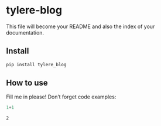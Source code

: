 tylere-blog
================

<!-- WARNING: THIS FILE WAS AUTOGENERATED! DO NOT EDIT! -->

This file will become your README and also the index of your
documentation.

## Install

``` sh
pip install tylere_blog
```

## How to use

Fill me in please! Don’t forget code examples:

``` python
1+1
```

    2
